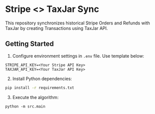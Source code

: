 # Stripe <> TaxJar Sync
This repository synchronizes historical Stripe Orders and Refunds with TaxJar by creating Transactions using TaxJar API.

## Getting Started

1. Configure environment settings in `.env` file. Use template below:
```
STRIPE_API_KEY=<Your Stripe API Key>
TAXJAR_API_KEY=<Your TaxJar API Key>
```

2. Install Python dependencies:
```bash
pip install -r requirements.txt
```

3. Execute the algorithm:
```
python -m src.main
```
